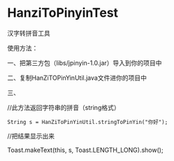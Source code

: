 # HanziToPinyinTest
汉字转拼音工具

使用方法：

 一、把第三方包（libs/jpinyin-1.0.jar）导入到你的项目中
 
 二、复制HanZiTOPinYinUtil.java文件进你的项目中

 三、 
   
   //此方法返回字符串的拼音（string格式）
    
    String s = HanZiToPinYinUtil.stringToPinYin("你好");
   
   //把结果显示出来
   
   Toast.makeText(this, s, Toast.LENGTH_LONG).show();
